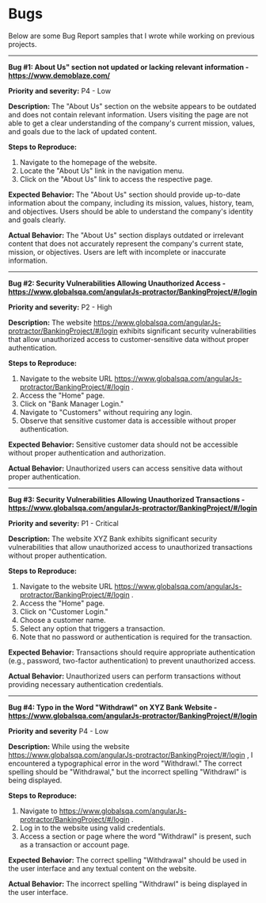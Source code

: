 # Bugs

Below are some Bug Report samples that I wrote while working on previous projects.

------------
**Bug #1: About Us" section not updated or lacking relevant information - https://www.demoblaze.com/**

**Priority and severity:**
P4 - Low

**Description:**
The "About Us" section on the website appears to be outdated and does not contain relevant information. Users visiting the page are not able to get a clear understanding of the company's current mission, values, and goals due to the lack of updated content.

**Steps to Reproduce:**
1. Navigate to the homepage of the website.
2. Locate the "About Us" link in the navigation menu.
3. Click on the "About Us" link to access the respective page.

**Expected Behavior:** 
The "About Us" section should provide up-to-date information about the company, including its mission, values, history, team, and objectives. Users should be able to understand the company's identity and goals clearly.

**Actual Behavior:**
The "About Us" section displays outdated or irrelevant content that does not accurately represent the company's current state, mission, or objectives. Users are left with incomplete or inaccurate information.

-------------

**Bug #2: Security Vulnerabilities Allowing Unauthorized Access - https://www.globalsqa.com/angularJs-protractor/BankingProject/#/login**

**Priority and severity:**
P2 - High

**Description:**
The website https://www.globalsqa.com/angularJs-protractor/BankingProject/#/login  exhibits significant security vulnerabilities that allow unauthorized access to customer-sensitive data without proper authentication.

**Steps to Reproduce:**
1. Navigate to the website URL https://www.globalsqa.com/angularJs-protractor/BankingProject/#/login .
2. Access the "Home" page.
3. Click on "Bank Manager Login."
4. Navigate to "Customers" without requiring any login.
5. Observe that sensitive customer data is accessible without proper authentication.

**Expected Behavior:**
Sensitive customer data should not be accessible without proper authentication and authorization.

**Actual Behavior:**
Unauthorized users can access sensitive data without proper authentication.

-------------------------------

**Bug #3: Security Vulnerabilities Allowing Unauthorized Transactions - https://www.globalsqa.com/angularJs-protractor/BankingProject/#/login**

**Priority and severity:**
P1 - Critical

**Description:**
The website XYZ Bank  exhibits significant security vulnerabilities that allow unauthorized access to unauthorized transactions without proper authentication.

**Steps to Reproduce:**
1. Navigate to the website URL https://www.globalsqa.com/angularJs-protractor/BankingProject/#/login .
2. Access the "Home" page.
3. Click on "Customer Login."
4. Choose a customer name.
5. Select any option that triggers a transaction.
6. Note that no password or authentication is required for the transaction.

**Expected Behavior:**
Transactions should require appropriate authentication (e.g., password, two-factor authentication) to prevent unauthorized access.

**Actual Behavior:**
Unauthorized users can perform transactions without providing necessary authentication credentials.

----------------------------------------------

**Bug #4: Typo in the Word "Withdrawl" on XYZ Bank Website - https://www.globalsqa.com/angularJs-protractor/BankingProject/#/login**

**Priority and severity**
P4 - Low

**Description:**
While using the website https://www.globalsqa.com/angularJs-protractor/BankingProject/#/login , I encountered a typographical error in the word "Withdrawl." The correct spelling should be "Withdrawal," but the incorrect spelling "Withdrawl" is being displayed.

**Steps to Reproduce:**
1. Navigate to https://www.globalsqa.com/angularJs-protractor/BankingProject/#/login .
2. Log in to the website using valid credentials.
3. Access a section or page where the word "Withdrawl" is present, such as a transaction or account page.

**Expected Behavior:**
The correct spelling "Withdrawal" should be used in the user interface and any textual content on the website.

**Actual Behavior:**
The incorrect spelling "Withdrawl" is being displayed in the user interface.

